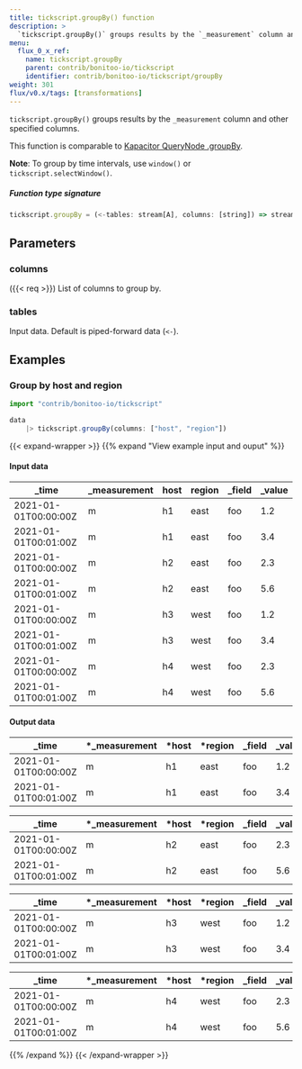 ```yaml
---
title: tickscript.groupBy() function
description: >
  `tickscript.groupBy()` groups results by the `_measurement` column and other specified columns.
menu:
  flux_0_x_ref:
    name: tickscript.groupBy
    parent: contrib/bonitoo-io/tickscript
    identifier: contrib/bonitoo-io/tickscript/groupBy
weight: 301
flux/v0.x/tags: [transformations]
---
```


<!------------------------------------------------------------------------------

IMPORTANT: This page was generated from comments in the Flux source code. Any
edits made directly to this page will be overwritten the next time the
documentation is generated. 

To make updates to this documentation, update the function comments above the
function definition in the Flux source code:

https://github.com/influxdata/flux/blob/master/stdlib/contrib/bonitoo-io/tickscript/tickscript.flux#L425-L429

Contributing to Flux: https://github.com/influxdata/flux#contributing
Fluxdoc syntax: https://github.com/influxdata/flux/blob/master/docs/fluxdoc.md

------------------------------------------------------------------------------->

`tickscript.groupBy()` groups results by the `_measurement` column and other specified columns.

This function is comparable to [Kapacitor QueryNode .groupBy](https://docs.influxdata.com/kapacitor/latest/nodes/query_node/#groupby).

**Note**: To group by time intervals, use `window()` or `tickscript.selectWindow()`.

##### Function type signature

```js
tickscript.groupBy = (<-tables: stream[A], columns: [string]) => stream[A] where A: Record
```

## Parameters

### columns
({{< req >}})
List of columns to group by.



### tables

Input data. Default is piped-forward data (`<-`).




## Examples

### Group by host and region

```js
import "contrib/bonitoo-io/tickscript"

data
    |> tickscript.groupBy(columns: ["host", "region"])
```

{{< expand-wrapper >}}
{{% expand "View example input and ouput" %}}

#### Input data

| _time                | _measurement  | host  | region  | _field  | _value  |
| -------------------- | ------------- | ----- | ------- | ------- | ------- |
| 2021-01-01T00:00:00Z | m             | h1    | east    | foo     | 1.2     |
| 2021-01-01T00:01:00Z | m             | h1    | east    | foo     | 3.4     |
| 2021-01-01T00:00:00Z | m             | h2    | east    | foo     | 2.3     |
| 2021-01-01T00:01:00Z | m             | h2    | east    | foo     | 5.6     |
| 2021-01-01T00:00:00Z | m             | h3    | west    | foo     | 1.2     |
| 2021-01-01T00:01:00Z | m             | h3    | west    | foo     | 3.4     |
| 2021-01-01T00:00:00Z | m             | h4    | west    | foo     | 2.3     |
| 2021-01-01T00:01:00Z | m             | h4    | west    | foo     | 5.6     |


#### Output data

| _time                | *_measurement | *host | *region | _field  | _value  |
| -------------------- | ------------- | ----- | ------- | ------- | ------- |
| 2021-01-01T00:00:00Z | m             | h1    | east    | foo     | 1.2     |
| 2021-01-01T00:01:00Z | m             | h1    | east    | foo     | 3.4     |

| _time                | *_measurement | *host | *region | _field  | _value  |
| -------------------- | ------------- | ----- | ------- | ------- | ------- |
| 2021-01-01T00:00:00Z | m             | h2    | east    | foo     | 2.3     |
| 2021-01-01T00:01:00Z | m             | h2    | east    | foo     | 5.6     |

| _time                | *_measurement | *host | *region | _field  | _value  |
| -------------------- | ------------- | ----- | ------- | ------- | ------- |
| 2021-01-01T00:00:00Z | m             | h3    | west    | foo     | 1.2     |
| 2021-01-01T00:01:00Z | m             | h3    | west    | foo     | 3.4     |

| _time                | *_measurement | *host | *region | _field  | _value  |
| -------------------- | ------------- | ----- | ------- | ------- | ------- |
| 2021-01-01T00:00:00Z | m             | h4    | west    | foo     | 2.3     |
| 2021-01-01T00:01:00Z | m             | h4    | west    | foo     | 5.6     |

{{% /expand %}}
{{< /expand-wrapper >}}
